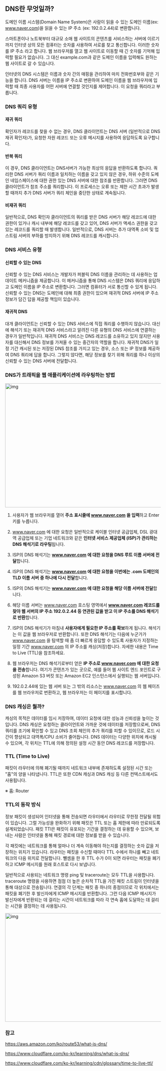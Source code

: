 ## DNS란 무엇일까?
도메인 이름 시스템(Domain Name System)은 사람이 읽을 수 있는 도메인 이름(ex: www.naver.com)을 읽을 수 있는 IP 주소 (ex: 192.0.2.44)로 변환합니다.

스마트폰이나 노트북부터 대규모 소매 웹 사이트의 콘텐츠를 서비스하는 서버에 이르기까지 인터넷 상의 모든 컴퓨터는 숫자를 사용하여 서로를 찾고 통신합니다. 이러한 숫자를 IP 주소 라고 합니다. 웹 브라우저를 열고 웹 사이트로 이동할 때 긴 숫자를 기억해 입력할 필요가 없습니다. 그 대신 example.com과 같은 도메인 이름을 입력해도 원하는 웹 사이트로 갈 수 있습니다.

인터넷의 DNS 시스템은 이름과 숫자 간의 매핑을 관리하여 마치 전화번호부와 같은 기능을 합니다. DNS 서버는 이름을 IP 주소로 변환하여 도메인 이름을 웹 브라우저에 입력할 때 최종 사용자를 어떤 서버에 연결할 것인지를 제어합니다. 이 요청을 쿼리라고 부릅니다.

### DNS 쿼리 유형
#### 재귀 쿼리

확인자가 레코드를 찾을 수 없는 경우, DNS 클라이언트는 DNS 서버 (일반적으로 DNS 재귀 확인자)가, 요청한 자원 레코드 또는 오류 메시지를 사용하여 응답하도록 요구합니다.

#### 반복 쿼리

이 경우, DNS 클라이언트는 DNS서버가 가능한 최상의 응답을 반환하도록 합니다. 쿼리한 DNS 서버가 쿼리 이름과 일치하는 이름을 갖고 있지 않은 경우, 하위 수준의 도메인 네임스페이스에 대한 권한 있는 DNS 서버에 대한 참조를 반환합니다. 그러면 DNS 클라이언트가 참조 주소를 쿼리합니다. 이 프로세스는 오류 또는 제한 시간 초과가 발생할 때까지 추가 DNS 서버가 쿼리 체인을 중단한 상태로 계속됩니다.

#### 비재귀 쿼리

일반적으로, DNS 확인자 클라이언트의 쿼리를 받은 DNS 서버가 해당 레코드에 대한 권한이 있거나 캐시 내부에 해당 레코드를 갖고 있어, DNS 서버가 액세스 권한을 갖고 있는 레코드를 쿼리할 때 발생합니다. 일반적으로, DNS 서버는 추가 대역폭 소비 및 업스트림 서버의 부하를 방지하기 위해 DNS 레코드를 캐시합니다.

### DNS 서비스 유형
#### 신뢰할 수 있는 DNS

신뢰할 수 있는 DNS 서비스는 개발자가 퍼블릭 DNS 이름을 관리하는 데 사용하는 업데이트 메커니즘을 제공합니다. 이 메커니즘을 통해 DNS 시스템은 DNS 쿼리에 응답하고 도메인 이름을 IP 주소로 변환합니다. 그러면 컴퓨터가 서로 통신할 수 있게 됩니다. 신뢰할 수 있는 DNS는 도메인에 대해 최종 권한이 있으며 재귀적 DNS 서버에 IP 주소 정보가 담긴 답을 제공할 책임이 있습니다.

#### 재귀적 DNS

대개 클라이언트는 신뢰할 수 있는 DNS 서비스에 직접 쿼리를 수행하지 않습니다. 대신에 해석기 또는 재귀적 DNS 서비스라고 알려진 다른 유형의 DNS 서비스에 연결하는 경우가 일반적입니다. 재귀적 DNS 서비스는 DNS 레코드를 소유하고 있지 않지만 사용자를 대신해서 DNS 정보를 가져올 수 있는 중간자의 역할을 합니다. 재귀적 DNS가 일정 기간 캐시된 또는 저장된 DNS 참조를 가지고 있는 경우, 소스 또는 IP 정보를 제공하여 DNS 쿼리에 답을 합니다. 그렇지 않다면, 해당 정보를 찾기 위해 쿼리를 하나 이상의 신뢰할 수 있는 DNS 서버에 전달합니다.

### DNS가  트래픽을 웹 애플리케이션에 라우팅하는 방법

<img src="https://d1.awsstatic.com/Route53/how-route-53-routes-traffic.8d313c7da075c3c7303aaef32e89b5d0b7885e7c.png" alt="img" width="700" height="400"/> 

1. 사용자가 웹 브라우저를 열어 <b>주소 표시줄에 www.naver.com 을 입력</b>하고 Enter 키를 누릅니다.

2. www.naver.com 에 대한 요청은 일반적으로 케이블 인터넷 공급업체, DSL 광대역 공급업체 또는 기업 네트워크와 같은 <b>인터넷 서비스 제공업체 (ISP)가 관리하는 DNS 해석기로 라우팅</b>됩니다.

3. ISP의 DNS 해석기는 <b>www.naver.com 에 대한 요청을 DNS 루트 이름 서버에 전달</b>합니다.

4. ISP의 DNS 해석기는 <b>www.naver.com 에 대한 요청을 이번에는 .com 도메인의 TLD 이름 서버 중 하나에 다시 전달</b>합니다.

5. ISP의 DNS 해석기는 <b>www.naver.com 에 대한 요청을 해당 이름 서버에 전달</b>합니다.

6. 해당 이름 서버는 www.naver.com 호스팅 영역에서 <b>www.naver.com 레코드를 찾아 웹 서버의 IP 주소 192.0.2.44 등 연관된 값을 받고 이 IP 주소를 DNS 해석기로 반환</b>합니다.

7. ISP의 DNS 해석기가 마침내 <b>사용자에게 필요한 IP 주소를 확보</b>하게 됩니다. 해석기는 이 값을 웹 브라우저로 반환합니다. 또한 DNS  해석기는 다음에 누군가가 www.naver.com 을 탐색할 때 좀 더 빠르게 응답할 수 있도록 사용자가 지정하는 일정 기간 www.naver.com 의 IP 주소를 캐싱(저장)합니다. 자세한 내용은 Time to Live (TTL)을 참조하세요.

8. 웹 브라우저는 DNS 해석기로부터 얻은 <b>IP 주소로 www.naver.com 에 대한 요청을 전송</b>합니다. 여기가 콘텐츠가 있는 곳으로, 예를 들어 웹 사이트 엔드 포인트로 구성된 Amazon S3 버킷 또는 Amazon EC2 인스턴스에서 실행되는 웹 서버입니다.

9. 192.0.2.44에 있는 웹 서버 또는 그 밖의 리소스는 www.naver.com 의 웹 페이즈를 웹 브라우저로 번환하고, 웹 브라우저는 이 페이지를 표시합니다.


### DNS 캐싱은 뭘까?
캐싱의 목적은 데이터를 임시 저장하여, 데이터 요청에 대한 성능과 신뢰성을 높이는 것입니다. DNS 캐싱은 요청하는 클라이언트와 가까운 것에 데이터를 저장함으로써, DNS 쿼리를 조기에 확인할 수 있고 DNS 조회 체인의 추가 쿼리를 피할 수 있이므로, 로드 시간이 향상되고 대역폭/CPU 소비가 줄어듭니다. DNS 데이터는 다양한 위치에 캐시될 수 있으며, 각 위치는 TTL에 의해 정의된 설정 시간 동안 DNS 레코드를 저장합니다.

### TTL (Time to Live)
패킷이 라우터에 의해 폐기될 때까지 네트워크 내부에 존재하도록 설정된 시간 또는 "홉"의 양을 나타냅니다. TTL은 또한 CDN 캐싱과 DNS 캐싱 등 다른 컨텍스트에서도 사용됩니다.

※ 홉: Router

### TTL의 동작 방식
정보 패킷이 생성되어 인터넷을 통해 전송되면 라우터에서 라우터로 무한정 전달될 위험이 있습니다. 그럴 가능성을 완화하기 위해 패킷은 TTL 또는 홉 제한에 따라 만료되도록 설계되었습니다. 패킷 TTl은 패킷이 유포되는 기간을 결정하는 데 유용할 수 있으며, 보내는 사람은 인터넷을 통해 패킷 경로에 대한 정보를 받을 수 있습니다.

각 패킷에는 네트워크를 통해 얼마나 더 계속 이동해야 하는지를 결정하는 숫자 값을 저장하는 위치가 있습니다. 라우터는 패킷을 수신할 때마다 TTL 수에서 하나를 빼고 네트워크의 다음 위치로 전달합니다. 뺄셈을 한 후 TTL 수가 0이 되면 라우터는 패킷을 폐기하고 ICMP 메시지를 원래 호스트로 다시 보냅니다.

일반적으로 사용되는 네트워크 명령 ping 및 traceroute는 모두 TTL을 사용합니다. traceroute 명령을 사용하면 점점 더 높은 순차적 TTL을 가진 패킷 스트림이 인터넷을 통해 대상으로 전송됩니다. 연결의 각 단계는 패킷 중 하나의 종점이므로 각 위치에서는 패킷을 폐기한 후 발신자에게 ICMP 메시지를 반환합니다. 그런 다음 ICMP 메시지가 발신자에게 반환되는 데 걸리는 시간이 네트워크를 따라 각 연속 홉에 도달하는 데 걸리는 시간을 결정하는 데 사용됩니다.

<img src="https://www.cloudflare.com/img/learning/cdn/glossary/ttl/icmp-traceroute-diagram.png" alt="img" width="600" height="350"/> 


### 참고
https://aws.amazon.com/ko/route53/what-is-dns/

https://www.cloudflare.com/ko-kr/learning/dns/what-is-dns/

https://www.cloudflare.com/ko-kr/learning/cdn/glossary/time-to-live-ttl/

